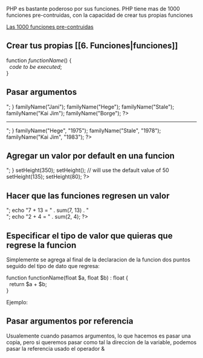 PHP es bastante poderoso por sus funciones. 
PHP tiene mas de 1000 funciones pre-contruidas, con la capacidad de crear tus propias funciones

[Las 1000 funciones pre-contruidas](https://www.w3schools.com/php/php_ref_overview.asp)

## Crear tus propias [[6. Funciones|funciones]]

function _functionName_() {  
  _code to be executed_;  
}

<?php  
function writeMsg() {  
  echo "Hello world!";  
}  
  
writeMsg(); // call the function  
?>

## Pasar argumentos

<?php  
function familyName($fname) {  
  echo "$fname Refsnes.<br>";  
}  
  
familyName("Jani");  
familyName("Hege");  
familyName("Stale");  
familyName("Kai Jim");  
familyName("Borge");  
?>


-----------
<?php  
function familyName($fname, $year) {  
  echo "$fname Refsnes. Born in $year <br>";  
}  
  
familyName("Hege", "1975");  
familyName("Stale", "1978");  
familyName("Kai Jim", "1983");  
?>

## Agregar un valor por default en una funcion
<?php declare(strict_types=1); // strict requirement  
function setHeight(int $minheight = 50) {  
  echo "The height is : $minheight <br>";  
}  
  
setHeight(350);  
setHeight(); // will use the default value of 50  
setHeight(135);  
setHeight(80);  
?>

## Hacer que las funciones regresen un valor
<?php declare(strict_types=1); // strict requirement  
function sum(int $x, int $y) {  
  $z = $x + $y;  
  return $z;  
}  
  
echo "5 + 10 = " . sum(5, 10) . "<br>";  
echo "7 + 13 = " . sum(7, 13) . "<br>";  
echo "2 + 4 = " . sum(2, 4);  
?>


## Especificar el tipo de valor que quieras que regrese la funcion
Simplemente se agrega al final de la declaracion de la funcion dos puntos seguido del tipo de dato que regresa:

function functionName(float $a, float $b) : float {  
  return $a + $b;  
}

Ejemplo:
<?php declare(strict_types=1); // strict requirement  
function addNumbers(float $a, float $b) : float {  
  return $a + $b;  
}  
echo addNumbers(1.2, 5.2);  
?>

## Pasar argumentos por referencia

Usualemente cuando pasamos argumentos, lo que hacemos es pasar una copia, pero si queremos pasar como tal la direccion de la variable, podemos pasar la referencia usado el operador & 

<?php  
function add_five(&$value) {  
  $value += 5;  
}  
  
$num = 2;  
add_five($num);  
echo $num;  
?>